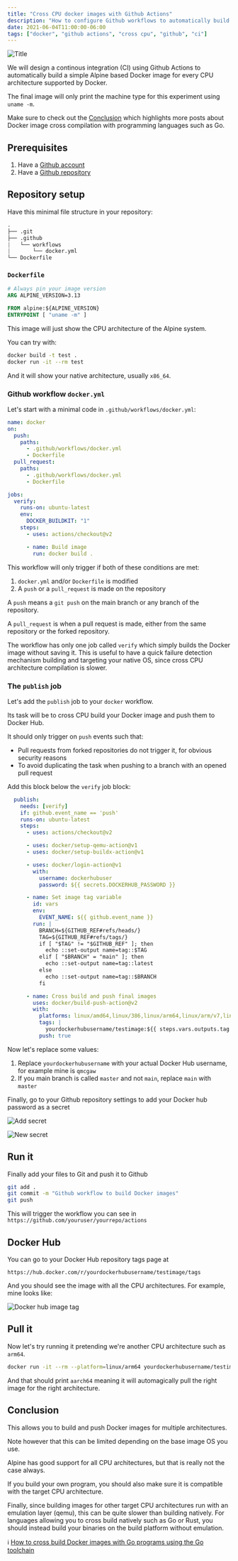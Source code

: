 ```yaml
---
title: "Cross CPU docker images with Github Actions"
description: "How to configure Github workflows to automatically build and push Docker images built for several CPU architectures"
date: 2021-06-04T11:00:00-06:00
tags: ["docker", "github actions", "cross cpu", "github", "ci"]
---
```


![Title](title.svg)

We will design a continous integration (CI) using Github Actions to automatically build a simple Alpine based Docker image for every CPU architecture supported by Docker.

The final image will only print the machine type for this experiment using `uname -m`.

Make sure to check out the [Conclusion](Conclusion) which highlights more posts about Docker image cross compilation with programming languages such as Go.

## Prerequisites

1. Have a [Github account](https://github.com/join)
1. Have a [Github repository](https://github.com/new)

## Repository setup

Have this minimal file structure in your repository:

```s
.
├── .git
├── .github
|   └── workflows
|       └── docker.yml
└── Dockerfile
```

### `Dockerfile`

```Dockerfile
# Always pin your image version
ARG ALPINE_VERSION=3.13

FROM alpine:${ALPINE_VERSION}
ENTRYPOINT [ "uname -m" ]
```

This image will just show the CPU architecture of the Alpine system.

You can try with:

```sh
docker build -t test .
docker run -it --rm test
```

And it will show your native architecture, usually `x86_64`.

### Github workflow `docker.yml`

Let's start with a minimal code in `.github/workflows/docker.yml`:

```yml
name: docker
on:
  push:
    paths:
      - .github/workflows/docker.yml
      - Dockerfile
  pull_request:
    paths:
      - .github/workflows/docker.yml
      - Dockerfile

jobs:
  verify:
    runs-on: ubuntu-latest
    env:
      DOCKER_BUILDKIT: "1"
    steps:
      - uses: actions/checkout@v2

      - name: Build image
        run: docker build .
```

This workflow will only trigger if both of these conditions are met:

1. `docker.yml` and/or `Dockerfile` is modified
2. A `push` or a `pull_request` is made on the repository

A `push` means a `git push` on the main branch or any branch of the repository.

A `pull_request` is when a pull request is made, either from the same repository or the forked repository.

The workflow has only one job called `verify` which simply builds the Docker image without saving it.
This is useful to have a quick failure detection mechanism building and targeting your native OS, since cross CPU architecture compilation is slower.

### The `publish` job

Let's add the `publish` job to your `docker` workflow.

Its task will be to cross CPU build your Docker image and push them to Docker Hub.

It should only trigger on `push` events such that:

- Pull requests from forked repositories do not trigger it, for obvious security reasons
- To avoid duplicating the task when pushing to a branch with an opened pull request

Add this block below the `verify` job block:

```yml
  publish:
    needs: [verify]
    if: github.event_name == 'push'
    runs-on: ubuntu-latest
    steps:
      - uses: actions/checkout@v2

      - uses: docker/setup-qemu-action@v1
      - uses: docker/setup-buildx-action@v1

      - uses: docker/login-action@v1
        with:
          username: dockerhubuser
          password: ${{ secrets.DOCKERHUB_PASSWORD }}

      - name: Set image tag variable
        id: vars
        env:
          EVENT_NAME: ${{ github.event_name }}
        run: |
          BRANCH=${GITHUB_REF#refs/heads/}
          TAG=${GITHUB_REF#refs/tags/}
          if [ "$TAG" != "$GITHUB_REF" ]; then
            echo ::set-output name=tag::$TAG
          elif [ "$BRANCH" = "main" ]; then
            echo ::set-output name=tag::latest
          else
            echo ::set-output name=tag::$BRANCH
          fi

      - name: Cross build and push final images
        uses: docker/build-push-action@v2
        with:
          platforms: linux/amd64,linux/386,linux/arm64,linux/arm/v7,linux/arm/v6,linux/s390x,linux/ppc64le,linux/riscv64
          tags: |
            yourdockerhubusername/testimage:${{ steps.vars.outputs.tag }}
          push: true
```

Now let's replace some values:

1. Replace `yourdockerhubusername` with your actual Docker Hub username, for example mine is `qmcgaw`
1. If you main branch is called `master` and not `main`, replace `main` with `master`

Finally, go to your Github repository settings to add your Docker hub password as a secret

![Add secret](settings-new-secret.jpg)

![New secret](new-secret.jpg)

## Run it

Finally add your files to Git and push it to Github

```sh
git add .
git commit -m "Github workflow to build Docker images"
git push
```

This will trigger the workflow you can see in `https://github.com/youruser/yourrepo/actions`

## Docker Hub

You can go to your Docker Hub repository tags page at

```text
https://hub.docker.com/r/yourdockerhubusername/testimage/tags
```

And you should see the image with all the CPU architectures. For example, mine looks like:

![Docker hub image tag](docker-hub-image.jpg)

## Pull it

Now let's try running it pretending we're another CPU architecture such as `arm64`.

```sh
docker run -it --rm --platform=linux/arm64 yourdockerhubusername/testimage
```

And that should print `aarch64` meaning it will automagically pull the right image for the right architecture.

## Conclusion

This allows you to build and push Docker images for multiple architectures.

Note however that this can be limited depending on the base image OS you use.

Alpine has good support for all CPU architectures, but that is really not the case always.

If you build your own program, you should also make sure it is compatible with the target CPU architecture.

Finally, since building images for other target CPU architectures run with an emulation layer (qemu), this can be quite slower than building natively. For languages allowing you to cross build natively such as Go or Rust, you should instead build your binaries on the build platform without emulation.

ℹ️ [How to cross build Docker images with Go programs using the Go toolchain](cross-cpu-docker-images-using-go)
